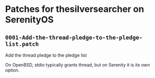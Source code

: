 # Patches for thesilversearcher on SerenityOS

## `0001-Add-the-thread-pledge-to-the-pledge-list.patch`

Add the thread pledge to the pledge list

On OpenBSD, stdio typically grants thread, but on Serenity it is its own
option.

